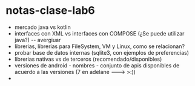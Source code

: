 # notas-clase-lab6

- mercado java vs kotlin
- interfaces con XML vs interfaces con COMPOSE (¿Se puede utilizar java?) -- avergiuar
- librerias, librerias para FileSystem, VM y Linux, como se relacionan?
- probar base de datos internas (sqlite3, con ejemplos de preferencias)
- librerias nativas vs de terceros (recomendado/disponibles)
- versiones de android - nombres - conjunto de apis disponibles de acuerdo a las versiones (7 en adelane ---> >:))
- 
